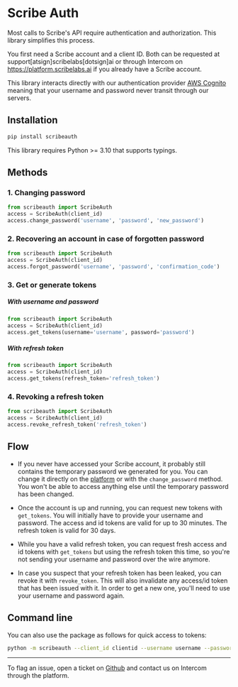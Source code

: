 # Scribe Auth

Most calls to Scribe's API require authentication and authorization. This library simplifies this process.

You first need a Scribe account and a client ID. Both can be requested at support[atsign]scribelabs[dotsign]ai or through Intercom on https://platform.scribelabs.ai if you already have a Scribe account.

This library interacts directly with our authentication provider [AWS Cognito](https://aws.amazon.com/cognito/) meaning that your username and password never transit through our servers.

## Installation

```bash
pip install scribeauth
```

This library requires Python >= 3.10 that supports typings.

## Methods

### 1. Changing password

```python
from scribeauth import ScribeAuth
access = ScribeAuth(client_id)
access.change_password('username', 'password', 'new_password')
```

### 2. Recovering an account in case of forgotten password

```python
from scribeauth import ScribeAuth
access = ScribeAuth(client_id)
access.forgot_password('username', 'password', 'confirmation_code')
```

### 3. Get or generate tokens

##### With username and password

```python
from scribeauth import ScribeAuth
access = ScribeAuth(client_id)
access.get_tokens(username='username', password='password')
```

##### With refresh token

```python
from scribeauth import ScribeAuth
access = ScribeAuth(client_id)
access.get_tokens(refresh_token='refresh_token')
```

### 4. Revoking a refresh token

```python
from scribeauth import ScribeAuth
access = ScribeAuth(client_id)
access.revoke_refresh_token('refresh_token')
```

## Flow

- If you never have accessed your Scribe account, it probably still contains the temporary password we generated for you. You can change it directly on the [platform](https://platform.scribelabs.ai) or with the `change_password` method. You won't be able to access anything else until the temporary password has been changed.

- Once the account is up and running, you can request new tokens with `get_tokens`. You will initially have to provide your username and password. The access and id tokens are valid for up to 30 minutes. The refresh token is valid for 30 days.

- While you have a valid refresh token, you can request fresh access and id tokens with `get_tokens` but using the refresh token this time, so you're not sending your username and password over the wire anymore.

- In case you suspect that your refresh token has been leaked, you can revoke it with `revoke_token`. This will also invalidate any access/id token that has been issued with it. In order to get a new one, you'll need to use your username and password again.

## Command line

You can also use the package as follows for quick access to tokens:
```bash
python -m scribeauth --client_id clientid --username username --password password
```

---

To flag an issue, open a ticket on [Github](https://github.com/ScribeLabsAI/scribeauth/issues) and contact us on Intercom through the platform.
